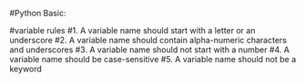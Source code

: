 #Python Basic:

#variable rules
#1. A variable name should start with a letter or an underscore
#2. A variable name should contain alpha-numeric characters and underscores
#3. A variable name should not start with a number
#4. A variable name should be case-sensitive
#5. A variable name should not be a keyword
